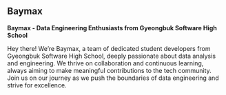 ## Baymax

**Baymax - Data Engineering Enthusiasts from Gyeongbuk Software High School**

Hey there! We’re Baymax, a team of dedicated student developers from Gyeongbuk Software High School, deeply passionate about data analysis and engineering. We thrive on collaboration and continuous learning, always aiming to make meaningful contributions to the tech community. Join us on our journey as we push the boundaries of data engineering and strive for excellence.



